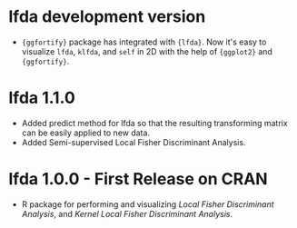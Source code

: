 # lfda development version
* `{ggfortify}` package has integrated with `{lfda}`. Now it's easy to visualize `lfda`, `klfda`, and `self` in 2D with the help of  `{ggplot2}` and `{ggfortify}`.

# lfda 1.1.0
* Added predict method for lfda so that the resulting transforming matrix can be easily applied to new data. 
* Added Semi-supervised Local Fisher Discriminant Analysis. 

# lfda 1.0.0 - First Release on CRAN
* R package for performing and visualizing *Local Fisher Discriminant Analysis*, and *Kernel Local Fisher Discriminant Analysis*.
